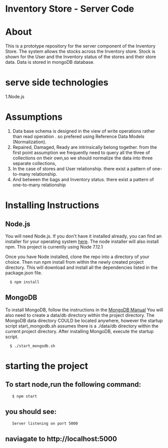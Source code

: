 # Inventory Store - Server Code

# About

 This is a prototype repository for the server component of the Inventory Store. The system allows the stocks across the Inventory store. Stock is shown for the User and the Inventory status of the stores and their store data. Data is stored in mongoDB database.

# serve side technologies
1.Node.js
  

# Assumptions 
  1. Data base schema is designed in the view of write operations rather than read operation . so prefered using Reference Data Models (Normalization).
  2. Repaired, Damaged, Ready are intrinsically belong together. from the first point assumption we frequently need to query all the three of collections on their own,so we should       normalize the data into three separate collections,
  3. In the case of stores and User relationship. there exist a pattern of one-to-many relationship.
  4. And between the bags and Inventory status. there exist a pattern of one-to-many relationship


# Installing Instructions 

  ## Node.js
  You will need Node.js. If you don't have it installed already, you can find an installer for your operating system [here](https://nodejs.org/en/).
  The node installer will also install npm. This project is currently using Node 7.12.1
  
  Once you have Node installed, clone the repo into a directory of your choice. Then run npm install from within the newly created project directory. This will download and         install all the dependencies listed in the package.json file.
     
      $ npm install
      
  ## MongoDB
  To install MongoDB, follow the instructions in the [MongoDB Manual](https://docs.mongodb.com/manual/) You will also need to create a data/db directory within the project     directory. The MongoDB data directory COULD be located anywhere, however the startup script start_mongodb.sh assumes there is a ./data/db directory within the current project directory. After installing MongoDB, execute the startup script.
  
      $ ./start_mongodb.sh
      
 # starting the project
   
   ## To start node,run the following command:
       $ npm start
   ## you should see:
       Server listening on port 5000
   ## naviagate to http://localhost:5000
  
  
  
  
  
  
  
  
  
  
  
  
  
  
  
  
  
  




  
